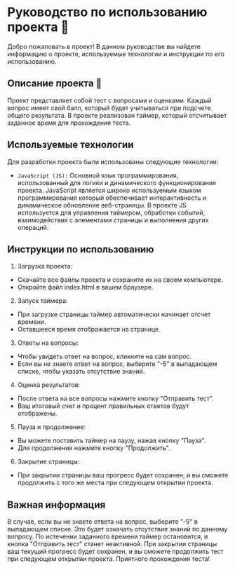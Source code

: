 # Руководство по использованию проекта 👷
Добро пожаловать в проект! В данном руководстве вы найдете информацию о проекте, используемые технологии и инструкции по его использованию.

## Описание проекта 📖
Проект представляет собой тест с вопросами и оценками. Каждый вопрос имеет свой балл, который будет учитываться при подсчете общего результата. В проекте реализован таймер, который отсчитывает заданное время для прохождения теста.

## Используемые технологии 
Для разработки проекта были использованы следующие технологии:

+ `JavaScript (JS):`  Основной язык программирования, использованный для логики и динамического функционирования проекта. JavaScript является широко используемым языком программирования который обеспечивает интерактивность и динамическое обновление веб-страницы. В проекте JS используется для управления таймером, обработки событий, взаимодействия с элементами страницы и выполнения других операций.
  
## Инструкции по использованию
1. Загрузка проекта:

+ Скачайте все файлы проекта и сохраните их на своем компьютере.
+ Откройте файл index.html в вашем браузере.
  
2. Запуск таймера:
   
+ При загрузке страницы таймер автоматически начинает отсчет времени.
+ Оставшееся время отображается на странице.
  
3. Ответы на вопросы:

+ Чтобы увидеть ответ на вопрос, кликните на сам вопрос.
+ Если вы не знаете ответ на вопрос, выберите "-5" в выпадающем списке, чтобы указать отсутствие знаний.

4. Оценка результатов:

+ После ответа на все вопросы нажмите кнопку "Отправить тест".
+ Ваш итоговый счет и процент правильных ответов будут отображены.

5. Пауза и продолжение:

+ Вы можете поставить таймер на паузу, нажав кнопку "Пауза".
+ Для продолжения нажмите кнопку "Продолжить".

6. Закрытие страницы:

+ При закрытии страницы ваш прогресс будет сохранен, и вы сможете продолжить с того же места при следующем открытии проекта.

## Важная информация
В случае, если вы не знаете ответа на вопрос, выберите "-5" в выпадающем списке. Это будет означать отсутствие знаний по данному вопросу.
По истечении заданного времени таймер остановится, и кнопка "Отправить тест" станет неактивной.
При закрытии страницы ваш текущий прогресс будет сохранен, и вы сможете продолжить тест при следующем открытии проекта.
Приятного прохождения теста!
